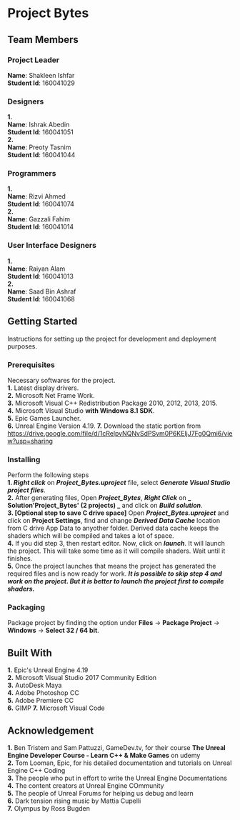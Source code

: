 # **Project Bytes**

## **Team Members**

### **Project Leader**
**Name**: Shakleen Ishfar                                                     
**Student Id**: 160041029                                                     
                                                     
### **Designers**                                                     
**1.**                                                     
**Name**: Ishrak Abedin                                                     
**Student Id**: 160041051                                                     
**2.**                                                     
**Name**: Preoty Tasnim                                                     
**Student Id**: 160041044                                                     
                                                        
### **Programmers**                                                     
**1.**                                                     
**Name**: Rizvi Ahmed                                                     
**Student Id**: 160041074                                                     
**2.**                                                     
**Name**: Gazzali Fahim                                                     
**Student Id**: 160041014                                                     
                                                        
### **User Interface Designers**                                                     
**1.**                                                     
**Name**: Raiyan Alam                                                     
**Student Id**: 160041013                                                     
**2.**                                                     
**Name**: Saad Bin Ashraf                                                     
**Student Id**: 160041068                                                     
                                                        
                                                     
## **Getting Started**                                                     
Instructions for setting up the project for development and deployment purposes.                                                     
                                                     
### **Prerequisites**                                                     
Necessary softwares for the project.                                                     
**1.** Latest display drivers.                                                     
**2.** Microsoft Net Frame Work.                                                     
**3.** Microsoft Visual C++ Redistribution Package 2010, 2012, 2013, 2015.                                                     
**4.** Microsoft Visual Studio **with Windows 8.1 SDK**.                                                     
**5.** Epic Games Launcher.                                                     
**6.** Unreal Engine Version 4.19.
**7.** Download the static portion from https://drive.google.com/file/d/1cRelpvNQNvSdPSvm0P6KEljJ7Fg0Qmi6/view?usp=sharing                                               
                                                     
### **Installing**                                                     
Perform the following steps                                                     
**1. _Right click_** on **_Project_Bytes.uproject_** file, select **_Generate Visual Studio project files_**.                                                     
**2.** After generating files, Open **_Project_Bytes_**, **_Right Click_** on **_ Solution'Project_Bytes' (2 projects) _** and click on **_Build solution_**.            
**3. [Optional step to save C drive space]** Open **_Project_Bytes.uproject_** and click on **Project Settings**, find and change **_Derived Data Cache_** location from C drive App Data to anyother folder. Derived data cache keeps the shaders which will be compiled and takes a lot of space.                                               
**4.** If you did step 3, then restart editor. Now, click on **_launch_**. It will launch the project. This will take some time as it will compile shaders. Wait until it finishes.             
**5.** Once the project launches that means the project has generated the required files and is now ready for work. **_It is possible to skip step 4 and work on the project. But it is better to launch the project first to compile shaders._**                                                     
                                                     
### **Packaging**                                                     
Package project by finding the option under **Files** -> **Package Project** -> **Windows** -> **Select 32 / 64 bit**.                                                   
                                                     
                                                     
## **Built With**                                                     
**1.** Epic's Unreal Engine 4.19                                                     
**2.** Microsoft Visual Studio 2017 Community Edition                                                     
**3.** AutoDesk Maya                                                     
**4.** Adobe Photoshop CC                                                     
**5.** Adobe Premiere CC                                                     
**6.** GIMP
**7.** Microsoft Visual Code             

                                                     
## Acknowledgement                                                     
**1.** Ben Tristem and Sam Pattuzzi, GameDev.tv, for their course **The Unreal Engine Developer Course - Learn C++ & Make Games** on udemy                            
**2.** Tom Looman, Epic, for his detailed documentation and tutorials on Unreal Engine C++ Coding                                                     
**3.** The people who put in effort to write the Unreal Engine Documentations                                                     
**4.** The content creators at Unreal Engine COmmunity                                                     
**5.** The people of Unreal Forums for helping us debug and learn                                                     
**6.** Dark tension rising music by Mattia Cupelli                                                     
**7.** Olympus by Ross Bugden                                                     
                                                     